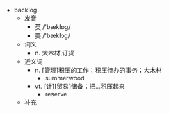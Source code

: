 - backlog
  - 发音
    - 英 /'bæklɒg/
    - 美 /'bæklɔɡ/
  - 词义
    - n. 大木材,订货
  - 近义词
    - n. [管理]积压的工作；积压待办的事务；大木材
      - summerwood
    - vt. [计][贸易]储备；把…积压起来
      - reserve
  - 补充